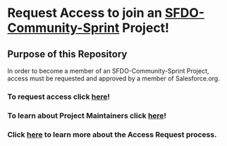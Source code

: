 # Request Access to join an [SFDO-Community-Sprint](https://github.com/SFDO-Community-Sprints) Project!

## Purpose of this Repository

In order to become a member of an SFDO-Community-Sprint Project, access must be requested and approved by a member of Salesforce.org.

### To request access click [here](https://github.com/jacebryan/Request-Access/issues/new?assignees=jacebryan&labels=Access+-+Contributor&template=contributor-access.md&title=Contributor+Access+Request)!

### To learn about Project Maintainers click [here](https://github.com/jacebryan/Access-Request/wiki/What-is-a-Project-Maintainer%3F)!

### Click [here](https://github.com/jacebryan/Access-Request/wiki/Process-for-Requesting-Access) to learn more about the Access Request process.
